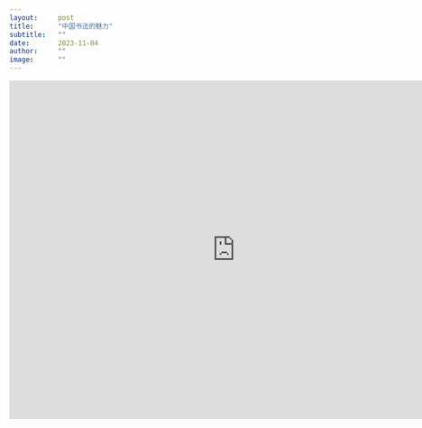 ```yaml
---
layout:     post 
title:      "中国书法的魅力"
subtitle:   ""
date:       2023-11-04
author:     ""
image:      ""
---
```



<iframe src="https://wap.peopleapp.com/video/rmh39128056/rmh39128056" scrolling="no" scrolling="no" border="0" frameborder="no" framespacing="0" allowfullscreen="true" width="800px" height="600px"> </iframe>